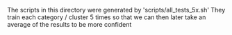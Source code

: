 The scripts in this directory were generated by 'scripts/all_tests_5x.sh' 
They train each category / cluster 5 times so that we can then later take an average of the results to be more confident